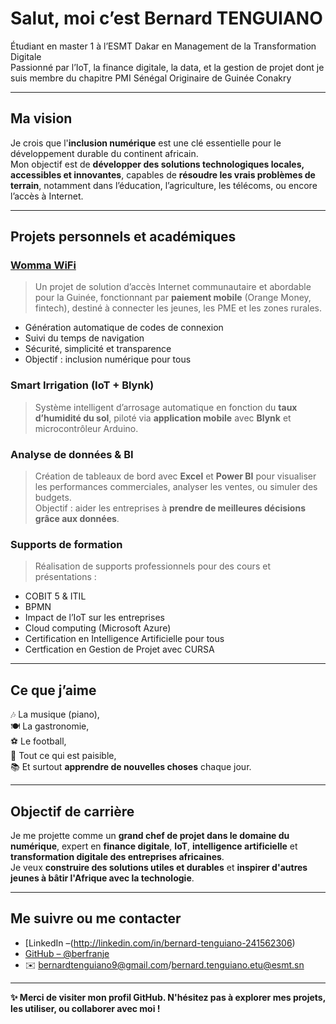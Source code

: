 #  Salut, moi c’est Bernard TENGUIANO

 Étudiant en master 1 à l’ESMT Dakar en Management de la Transformation Digitale  
 Passionné par l’IoT, la finance digitale, la data, et la gestion de projet dont je suis membre du chapitre PMI Sénégal 
 Originaire de Guinée Conakry

---

##  Ma vision

Je crois que l'**inclusion numérique** est une clé essentielle pour le développement durable du continent africain.  
Mon objectif est de **développer des solutions technologiques locales, accessibles et innovantes**, capables de **résoudre les vrais problèmes de terrain**, notamment dans l’éducation, l’agriculture, les télécoms, ou encore l’accès à Internet.

---

##  Projets personnels et académiques

###  [Womma WiFi](https://github.com/berfranje/womma-wifi)
> Un projet de solution d’accès Internet communautaire et abordable pour la Guinée, fonctionnant par **paiement mobile** (Orange Money, fintech), destiné à connecter les jeunes, les PME et les zones rurales.

- Génération automatique de codes de connexion
- Suivi du temps de navigation
- Sécurité, simplicité et transparence
- Objectif : inclusion numérique pour tous

###  Smart Irrigation (IoT + Blynk)
> Système intelligent d’arrosage automatique en fonction du **taux d’humidité du sol**, piloté via **application mobile** avec **Blynk** et microcontrôleur Arduino.

###  Analyse de données & BI
> Création de tableaux de bord avec **Excel** et **Power BI** pour visualiser les performances commerciales, analyser les ventes, ou simuler des budgets.  
> Objectif : aider les entreprises à **prendre de meilleures décisions grâce aux données**.

###  Supports de formation
> Réalisation de supports professionnels pour des cours et présentations :
- COBIT 5 & ITIL
- BPMN
- Impact de l’IoT sur les entreprises
- Cloud computing (Microsoft Azure)
- Certification en Intelligence Artificielle pour tous
- Certfication en Gestion de Projet avec CURSA

---

##  Ce que j’aime

🎶 La musique (piano),  
🍽️ La gastronomie,  
⚽ Le football,  
🌿 Tout ce qui est paisible,  
📚 Et surtout **apprendre de nouvelles choses** chaque jour.

---

##  Objectif de carrière

Je me projette comme un **grand chef de projet dans le domaine du numérique**, expert en **finance digitale**, **IoT**, **intelligence artificielle** et **transformation digitale des entreprises africaines**.  
Je veux **construire des solutions utiles et durables** et **inspirer d'autres jeunes à bâtir l'Afrique avec la technologie**.

---

## Me suivre ou me contacter

- [LinkedIn –(http://linkedin.com/in/bernard-tenguiano-241562306)
- [GitHub – @berfranje](https://github.com/berfranje)
- ✉️ bernardtenguiano9@gmail.com/bernard.tenguiano.etu@esmt.sn

---

**✨ Merci de visiter mon profil GitHub. N'hésitez pas à explorer mes projets, les utiliser, ou collaborer avec moi !**


